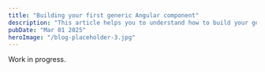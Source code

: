 ```yaml
---
title: "Building your first generic Angular component"
description: "This article helps you to understand how to build your generic components on Angular"
pubDate: "Mar 01 2025"
heroImage: "/blog-placeholder-3.jpg"
---
```


Work in progress.
